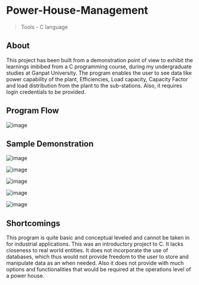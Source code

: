# Power-House-Management
> Tools - C language

## About

This project has been built from a demonstration point of view to exhibit the learnings imbibed from a C programming course, during my undergraduate studies at Ganpat University. The program enables the user to see data like power capability of the plant, Efficiencies, Load capacity, Capacity Factor and load distribution from the plant to the sub-stations. Also, it requires login credentials to be provided.

## Program Flow

![image](https://github.com/divitvasu/Power-House-Management/assets/30820920/192fe36e-6c90-4c93-a15c-dc466703453c)

## Sample Demonstration

![image](https://github.com/divitvasu/Power-House-Management/assets/30820920/62fa3a40-683a-459c-87c5-9512f23231fe)

![image](https://github.com/divitvasu/Power-House-Management/assets/30820920/f366c8c5-2f58-4734-96cd-29f30244e772)

![image](https://github.com/divitvasu/Power-House-Management/assets/30820920/971a1429-5722-42bb-8d02-cf0dc0ca703f)

![image](https://github.com/divitvasu/Power-House-Management/assets/30820920/ed016d58-3c22-4d43-a7f3-f093f88ed6c2)

![image](https://github.com/divitvasu/Power-House-Management/assets/30820920/d5dfe27e-3dd9-4b59-9ca9-7e6fe551ccad)

## Shortcomings

This program is quite basic and conceptual leveled and cannot be taken in for industrial applications. This was an introductory project to C. It lacks closeness to real world entities. It does not incorporate the use of databases, which thus would not provide freedom to the user to store and manipulate data as an when needed.
Also it does not provide with much options and functionalities that would be required at the operations level of a power house.

